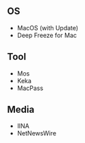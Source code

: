 ## OS
- MacOS (with Update)
- Deep Freeze for Mac

## Tool
- Mos
- Keka
- MacPass

## Media
- IINA
- NetNewsWire
